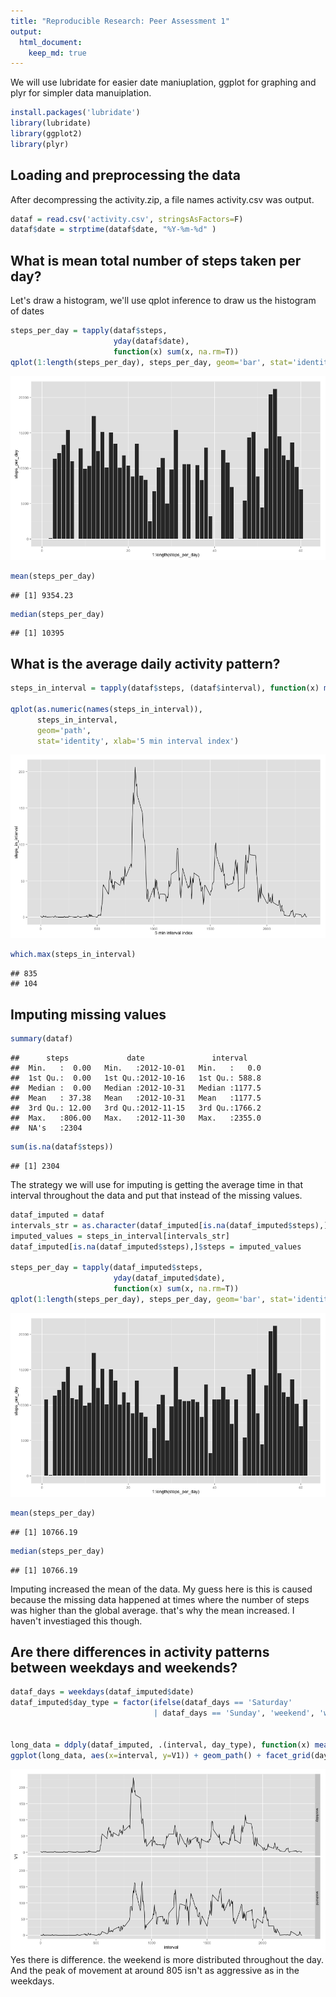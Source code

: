 ```yaml
---
title: "Reproducible Research: Peer Assessment 1"
output: 
  html_document:
    keep_md: true
---
```


We will use lubridate for easier date maniuplation, ggplot for graphing and plyr 
for simpler data manuiplation.


```r
install.packages('lubridate')
library(lubridate)
library(ggplot2)
library(plyr)
```

## Loading and preprocessing the data

After decompressing the activity.zip, a file names activity.csv was output.

```r
dataf = read.csv('activity.csv', stringsAsFactors=F)
dataf$date = strptime(dataf$date, "%Y-%m-%d" )
```

## What is mean total number of steps taken per day?
Let's draw a histogram, we'll use qplot inference to draw us the histogram of dates


```r
steps_per_day = tapply(dataf$steps,
                       yday(dataf$date),
                       function(x) sum(x, na.rm=T))
qplot(1:length(steps_per_day), steps_per_day, geom='bar', stat='identity')
```

![plot of chunk unnamed-chunk-3](figure/unnamed-chunk-3-1.png) 


```r
mean(steps_per_day)
```

```
## [1] 9354.23
```

```r
median(steps_per_day)
```

```
## [1] 10395
```

## What is the average daily activity pattern?

```r
steps_in_interval = tapply(dataf$steps, (dataf$interval), function(x) mean(x, na.rm=T))

qplot(as.numeric(names(steps_in_interval)),
      steps_in_interval,
      geom='path',
      stat='identity', xlab='5 min interval index')
```

![plot of chunk unnamed-chunk-5](figure/unnamed-chunk-5-1.png) 

```r
which.max(steps_in_interval)
```

```
## 835 
## 104
```

## Imputing missing values

```r
summary(dataf)
```

```
##      steps             date               interval     
##  Min.   :  0.00   Min.   :2012-10-01   Min.   :   0.0  
##  1st Qu.:  0.00   1st Qu.:2012-10-16   1st Qu.: 588.8  
##  Median :  0.00   Median :2012-10-31   Median :1177.5  
##  Mean   : 37.38   Mean   :2012-10-31   Mean   :1177.5  
##  3rd Qu.: 12.00   3rd Qu.:2012-11-15   3rd Qu.:1766.2  
##  Max.   :806.00   Max.   :2012-11-30   Max.   :2355.0  
##  NA's   :2304
```

```r
sum(is.na(dataf$steps))
```

```
## [1] 2304
```

The strategy we will use for imputing is getting the average time in that interval
throughout the data and put that instead of the missing values.


```r
dataf_imputed = dataf
intervals_str = as.character(dataf_imputed[is.na(dataf_imputed$steps),]$interval)
imputed_values = steps_in_interval[intervals_str]
dataf_imputed[is.na(dataf_imputed$steps),]$steps = imputed_values

steps_per_day = tapply(dataf_imputed$steps,
                       yday(dataf_imputed$date),
                       function(x) sum(x, na.rm=T))
qplot(1:length(steps_per_day), steps_per_day, geom='bar', stat='identity')
```

![plot of chunk unnamed-chunk-7](figure/unnamed-chunk-7-1.png) 


```r
mean(steps_per_day)
```

```
## [1] 10766.19
```

```r
median(steps_per_day)
```

```
## [1] 10766.19
```
Imputing increased the mean of the data. My guess here is this is caused because 
the missing data happened at times where the number of steps was higher than the 
global average. that's why the mean increased. I haven't investiaged this though.


## Are there differences in activity patterns between weekdays and weekends?

```r
dataf_days = weekdays(dataf_imputed$date)
dataf_imputed$day_type = factor(ifelse(dataf_days == 'Saturday'
                                | dataf_days == 'Sunday', 'weekend', 'weekday'))


long_data = ddply(dataf_imputed, .(interval, day_type), function(x) mean(x$step))
ggplot(long_data, aes(x=interval, y=V1)) + geom_path() + facet_grid(day_type ~ .)
```

![plot of chunk unnamed-chunk-9](figure/unnamed-chunk-9-1.png) 
Yes there is difference. the weekend is more distributed throughout the day. And the
peak of movement at around 805 isn't as aggressive as in the weekdays.
